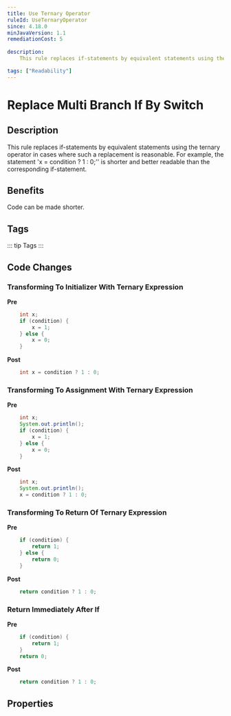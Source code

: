 ```yaml
---
title: Use Ternary Operator
ruleId: UseTernaryOperator
since: 4.18.0
minJavaVersion: 1.1
remediationCost: 5
    
description:
    This rule replaces if-statements by equivalent statements using the ternary operator in cases where such a replacement is reasonable.

tags: ["Readability"]
---
```


# Replace Multi Branch If By Switch

## Description
This rule replaces if-statements by equivalent statements using the ternary operator in cases where such a replacement is reasonable. For example, the statement 'x = condition ? 1 : 0;'' is shorter and better readable than the corresponding if-statement.




## Benefits

Code can be made shorter.

## Tags

::: tip Tags
<TagLinks />
:::

## Code Changes

### Transforming To Initializer With Ternary Expression

__Pre__
```java
	int x;
	if (condition) {
		x = 1;
	} else {
		x = 0;
	}
```

__Post__
```java
	int x = condition ? 1 : 0;
```

### Transforming To Assignment With Ternary Expression

__Pre__
```java
	int x;
	System.out.println();
	if (condition) {
		x = 1;
	} else {
		x = 0;
	}
```

__Post__
```java
	int x;
	System.out.println();
	x = condition ? 1 : 0;	
```

### Transforming To Return Of Ternary Expression


__Pre__
```java
	if (condition) {
		return 1;
	} else {
		return 0;
	}
```

__Post__
```java
	return condition ? 1 : 0;
```


### Return Immediately After If

__Pre__
```java
	if (condition) {
		return 1;
	}
	return 0;
```

__Post__
```java
	return condition ? 1 : 0;
```


<VersionNotice />

## Properties

<RuleProperties />
